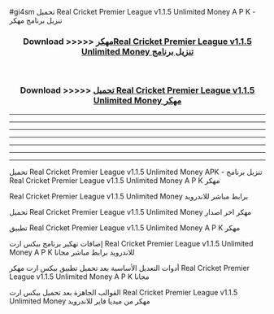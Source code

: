 #gi4sm تحميل Real Cricket Premier League v1.1.5 Unlimited Money  A P K - تنزيل برنامج مهكر



<div align="center">
<h3>Download >>>>> <a href="https://runaway1.web.app/?sq=Real Cricket Premier League v1.1.5 Unlimited Money ">مهكرReal Cricket Premier League v1.1.5 Unlimited Money  تنزيل برنامج</a></h3><br>

<h3>Download >>>>> <a href="https://runaway1.web.app/?sq=Real Cricket Premier League v1.1.5 Unlimited Money ">تحميل Real Cricket Premier League v1.1.5 Unlimited Money  مهكر</a></h3>
</div>


----------------------------------------------------------

----------------------------------------------------------

----------------------------------------------------------

----------------------------------------------------------

----------------------------------------------------------

----------------------------------------------------------

----------------------------------------------------------

تحميل Real Cricket Premier League v1.1.5 Unlimited Money  APK - تنزيل برنامج Real Cricket Premier League v1.1.5 Unlimited Money  A P K مهكر

Real Cricket Premier League v1.1.5 Unlimited Money  برابط مباشر للاندرويد

تحميل Real Cricket Premier League v1.1.5 Unlimited Money  مهكر اخر اصدار

تطبيق Real Cricket Premier League v1.1.5 Unlimited Money  A P K مهكر

إضافات تهكير برنامج بيكس ارت Real Cricket Premier League v1.1.5 Unlimited Money  A P K للاندرويد برابط مباشر مجانا

أدوات التعديل الأساسية بعد تحميل تطبيق بيكس ارت مهكر Real Cricket Premier League v1.1.5 Unlimited Money  A P K مجانا

القوالب الجاهزة بعد تحميل بيكس ارت Real Cricket Premier League v1.1.5 Unlimited Money  مهكر من ميديا فاير للاندرويد


